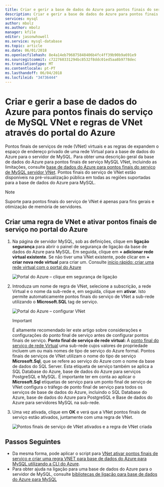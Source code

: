 ```yaml
---
title: Criar e gerir a base de dados do Azure para pontos finais do serviço de MySQL VNet e regras utilizando o portal do Azure | Microsoft Docs
description: Criar e gerir a base de dados do Azure para pontos finais do serviço de MySQL VNet e regras utilizando o portal do Azure
services: mysql
author: mbolz
ms.author: mbolz
manager: kfile
editor: jasonwhowell
ms.service: mysql-database
ms.topic: article
ms.date: 06/01/2018
ms.openlocfilehash: 8e4a14eb796875848406b4fc4ff39b90b9a691e9
ms.sourcegitcommit: c722760331294bc8532f8ddc01ed5aa8b9778dec
ms.translationtype: MT
ms.contentlocale: pt-PT
ms.lasthandoff: 06/04/2018
ms.locfileid: "34736444"
---
```

# <a name="create-and-manage-azure-database-for-mysql-vnet-service-endpoints-and-vnet-rules-by-using-the-azure-portal"></a>Criar e gerir a base de dados do Azure para pontos finais do serviço de MySQL VNet e regras de VNet através do portal do Azure
Pontos finais de serviços de rede (VNet) virtuais e as regras de expandem o espaço de endereço privado de uma rede Virtual para a base de dados do Azure para o servidor de MySQL. Para obter uma descrição geral da base de dados do Azure para pontos finais de serviço MySQL VNet, incluindo as limitações, consulte [base de dados do Azure para pontos finais do serviço de MySQL servidor VNet](concepts-data-access-and-security-vnet.md). Pontos finais do serviço de VNet estão disponíveis na pré-visualização pública em todas as regiões suportadas para a base de dados do Azure para MySQL.

> [!NOTE]
> Suporte para pontos finais do serviço de VNet é apenas para fins gerais e otimização de memória de servidores.

## <a name="create-a-vnet-rule-and-enable-service-endpoints-in-the-azure-portal"></a>Criar uma regra de VNet e ativar pontos finais de serviço no portal do Azure

1. Na página de servidor MySQL, sob as definições, clique em **ligação segurança** para abrir o painel de segurança de ligação da base de dados do Azure para MySQL. Em seguida, clique em **+ adicionar rede virtual existente**. Se não tiver uma VNet existente, pode clicar em **+ criar nova rede virtual** para criar um. Consulte [início rápido: criar uma rede virtual com o portal do Azure](../virtual-network/quick-create-portal.md)

   ![Portal do Azure – clique em segurança de ligação](./media/howto-manage-vnet-using-portal/1-connection-security.png)

2. Introduza um nome de regra de VNet, selecione a subscrição, a rede Virtual e o nome da sub-rede e, em seguida, clique em **ativar**. Isto permite automaticamente pontos finais do serviço de VNet a sub-rede utilizando o **Microsoft.SQL** tag de serviço.

   ![Portal do Azure – configurar VNet](./media/howto-manage-vnet-using-portal/2-configure-vnet.png)

   > [!IMPORTANT]
   > É altamente recomendado ler este artigo sobre considerações e configurações do ponto final de serviço antes de configurar pontos finais de serviço. **Ponto final de serviço de rede virtual:** A [ponto final do serviço de rede Virtual](../virtual-network/virtual-network-service-endpoints-overview.md) uma sub-rede cujos valores de propriedade incluem um ou mais nomes de tipo de serviço do Azure formal. Pontos finais de serviços de VNet utilizam o nome do tipo de serviço **Microsoft.Sql**, que se refere ao serviço do Azure com o nome da base de dados do SQL Server. Esta etiqueta de serviço também se aplica a SQL Database do Azure, base de dados do Azure para serviços PostgreSQL e MySQL. É importante ter em conta ao aplicar o **Microsoft.Sql** etiquetas de serviço para um ponto final de serviço de VNet configura o tráfego de ponto final de serviço para todos os serviços de base de dados do Azure, incluindo o SQL Database do Azure, base de dados do Azure para PostgreSQL e Base de dados do Azure para servidores MySQL na sub-rede. 
   > 

3. Uma vez ativada, clique em **OK** e verá que a VNet pontos finais de serviço estão ativados, juntamente com uma regra de VNet.

   ![Pontos finais de serviço de VNet ativados e a regra de VNet criada](./media/howto-manage-vnet-using-portal/3-vnet-service-endpoints-enabled-vnet-rule-created.png)

## <a name="next-steps"></a>Passos Seguintes
- Da mesma forma, pode aplicar o script para [VNet ativar pontos finais de serviço e criar uma regra VNET para base de dados do Azure para MySQL utilizando a CLI do Azure](howto-manage-vnet-using-cli.md).
- Para obter ajuda na ligação para uma base de dados do Azure para o servidor de MySQL, consulte [bibliotecas de ligação para base de dados do Azure para MySQL](./concepts-connection-libraries.md)
